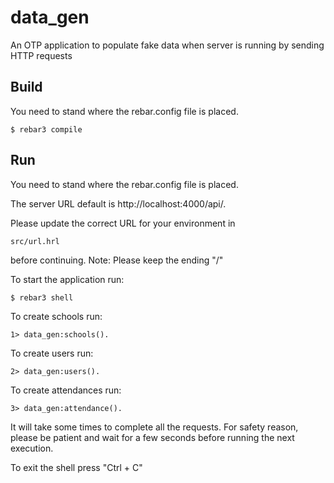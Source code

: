 data_gen
=====

An OTP application to populate fake data when server is running 
by sending HTTP requests

Build
-----

You need to stand where the rebar.config file is placed.

    $ rebar3 compile

Run
-----

You need to stand where the rebar.config file is placed.

The server URL default is http://localhost:4000/api/.

Please update the correct URL for your environment in

    src/url.hrl

before continuing. Note: Please keep the ending "/"

To start the application run:

    $ rebar3 shell

To create schools run:

    1> data_gen:schools().

To create users run:

    2> data_gen:users().

To create attendances run:

    3> data_gen:attendance().

It will take some times to complete all the requests. For safety reason, please be patient and wait for a few seconds before running the next execution.

To exit the shell press "Ctrl + C"